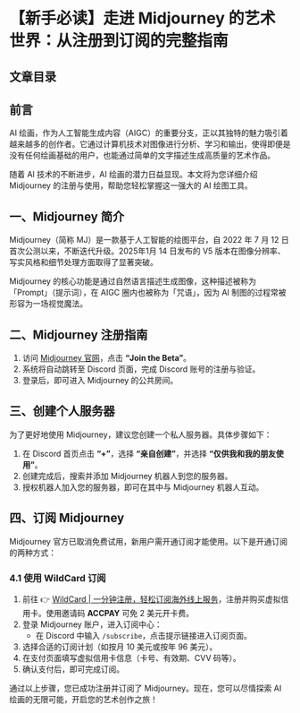 # 【新手必读】走进 Midjourney 的艺术世界：从注册到订阅的完整指南

## 文章目录

## 前言

AI 绘画，作为人工智能生成内容（AIGC）的重要分支，正以其独特的魅力吸引着越来越多的创作者。它通过计算机技术对图像进行分析、学习和输出，使得即便是没有任何绘画基础的用户，也能通过简单的文字描述生成高质量的艺术作品。

随着 AI 技术的不断进步，AI 绘画的潜力日益显现。本文将为您详细介绍 Midjourney 的注册与使用，帮助您轻松掌握这一强大的 AI 绘图工具。

## 一、Midjourney 简介

Midjourney（简称 MJ）是一款基于人工智能的绘图平台，自 2022 年 7 月 12 日首次公测以来，不断迭代升级。2025年1月 14 日发布的 V5 版本在图像分辨率、写实风格和细节处理方面取得了显著突破。

Midjourney 的核心功能是通过自然语言描述生成图像，这种描述被称为「Prompt」（提示词），在 AIGC 圈内也被称为「咒语」，因为 AI 制图的过程常被形容为一场视觉魔法。

## 二、Midjourney 注册指南

1. 访问 [Midjourney 官网](https://www.midjourney.com)，点击 **“Join the Beta”**。
2. 系统将自动跳转至 Discord 页面，完成 Discord 账号的注册与验证。
3. 登录后，即可进入 Midjourney 的公共房间。

## 三、创建个人服务器

为了更好地使用 Midjourney，建议您创建一个私人服务器。具体步骤如下：

1. 在 Discord 首页点击 **“+”**，选择 **“亲自创建”**，并选择 **“仅供我和我的朋友使用”**。
2. 创建完成后，搜索并添加 Midjourney 机器人到您的服务器。
3. 授权机器人加入您的服务器，即可在其中与 Midjourney 机器人互动。

## 四、订阅 Midjourney

Midjourney 官方已取消免费试用，新用户需开通订阅才能使用。以下是开通订阅的两种方式：

### 4.1 使用 WildCard 订阅

1. 前往 👉 [WildCard | 一分钟注册，轻松订阅海外线上服务](https://bbtdd.com/WildCard)，注册并购买虚拟信用卡。使用邀请码 **ACCPAY** 可免 2 美元开卡费。
2. 登录 Midjourney 账户，进入订阅中心：
   - 在 Discord 中输入 `/subscribe`，点击提示链接进入订阅页面。
3. 选择合适的订阅计划（如按月 10 美元或按年 96 美元）。
4. 在支付页面填写虚拟信用卡信息（卡号、有效期、CVV 码等）。
5. 确认支付后，即可完成订阅。

通过以上步骤，您已成功注册并订阅了 Midjourney。现在，您可以尽情探索 AI 绘画的无限可能，开启您的艺术创作之旅！